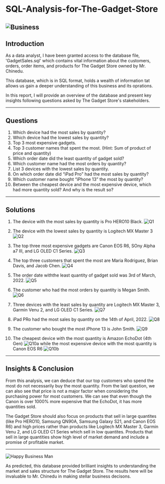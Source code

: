 # SQL-Analysis-for-The-Gadget-Store
![Business](https://images.pexels.com/photos/4386325/pexels-photo-4386325.jpeg?auto=compress&cs=tinysrgb&w=400)
---

## Introduction
As a data analyst, I have been granted access to the database file, 'GadgetSales.sql' which contains vital information about the customers, orders, order items, and products for The Gadget Store owned by Mr. Chinedu. 

This database, which is in SQL format, holds a wealth of information tat allows us gain a deeper understanding of this business and its oprations. 

In this report, I will provide an overview of the database and present key insights following questions asked by The Gadget Store's stakeholders.

---
## Questions
1. Which device had the most sales by quantity?
2. Which device had the lowest sales by quantity?
3. Top 3 most expensive gadgets.
4. Top 3 customer names that spent the most. (Hint: Sum of product of price and quantity)
5. Which order date did the least quantity of gadget sold?
6. Which customer name had the most orders by quantity?
7. List 3 devices with the lowest sales by quantity.
8. On which order date did “iPad Pro” had the most sales by quantity?
9. Which customer name bought “iPhone 13” the most by quantity?
10. Between the cheapest device and the most expensive device, which had more quantity sold? And why is the result so?

---
## Solutions
1. The device with the most sales by quantity is Pro HERO10 Black.
![Q1](https://github.com/OseAndrea/SQL-Analysis-for-The-Gadget-Store/assets/130297747/17b8618e-f7bd-4631-82c5-4bb6474b0f9f)

2. The device with the lowest sales by quantity is Logitech MX Master 3
![Q2](https://github.com/OseAndrea/SQL-Analysis-for-The-Gadget-Store/assets/130297747/5471177c-c4c5-44c5-9786-cc938e5d45c2)

3. The top three most expensive gadgets are Canon EOS R6, SOny Alpha a7 III, and LG OLED C1 Series.
![Q3](https://github.com/OseAndrea/SQL-Analysis-for-The-Gadget-Store/assets/130297747/23d3ef76-9117-4edc-9c55-450f1f108c6c)

4. The top three customers that spent the most are Maria Rodriguez, Brian Davis, and Jacob Chen.
![Q4](https://github.com/OseAndrea/SQL-Analysis-for-The-Gadget-Store/assets/130297747/0c3c178f-8848-4610-9fd7-148b65972a3f)

5. The order date withthe least quantity of gadget sold was 3rd of March, 2022.
![Q5](https://github.com/OseAndrea/SQL-Analysis-for-The-Gadget-Store/assets/130297747/26e1f1f0-93b9-4f16-bf8d-1696e2468ecd)

6. The customer who had the most orders by quantity is Megan Smith.
![Q6](https://github.com/OseAndrea/SQL-Analysis-for-The-Gadget-Store/assets/130297747/c70a11fc-656c-4927-a6c5-80468332d99d)

7. Three devices with the least sales by quantity are Logitech MX Master 3, Garmin Venu 2, and LG OLED C1 Series.
![Q7](https://github.com/OseAndrea/SQL-Analysis-for-The-Gadget-Store/assets/130297747/a057d265-31f4-466c-951f-b6c5a6856924)

8. iPad PRo had the most sales by quantity on the 14th of April, 2022.
![Q8](https://github.com/OseAndrea/SQL-Analysis-for-The-Gadget-Store/assets/130297747/bef78881-b7cd-483c-9a21-3e8bea4c4e6f)

9. The customer who bought the most iPhone 13 is John Smith.
![Q9](https://github.com/OseAndrea/SQL-Analysis-for-The-Gadget-Store/assets/130297747/4acb441b-a305-4121-8c7b-36bf84fecf9a)

10. The cheapest device with the most quantity is Amazon EchoDot (4th Gen)
![Q10a](https://github.com/OseAndrea/SQL-Analysis-for-The-Gadget-Store/assets/130297747/1620cfb2-206a-43b4-826d-4d965a5cd641)
while the most expensive device with the most quantity is Canon EOS R6
![Q10b](https://github.com/OseAndrea/SQL-Analysis-for-The-Gadget-Store/assets/130297747/46621209-3da5-4d04-8036-68b7e15b437c)

---
## Insights & Conclusion
From this analysis, we can deduce that our top customers who spend the most do not necessarily buy the most quantity. From the last question, we can also see that price is not a major factor when considering the purchasing power for most customers. We can see that even though the Canon is over 1000% more expensive that the EchoDot, it has more quantities sold.

The Gadget Store should also focus on products that sell in large quantites (like Pro HERO10, Samsung QN90A, Samsung Galaxy S21, and Canon EOS R6) and high prices rather than products like Logitech MX Master 3, Garmin Venu 2, and LG OLED C1 Series which sell in low quantites. Products that sell in large quantities show high level of market demand and include a promise of profitable market.

---
![Happy Business Man](https://images.pexels.com/photos/6285173/pexels-photo-6285173.jpeg?auto=compress&cs=tinysrgb&w=400)

As predicted, this database provided brilliant insights to understanding the market and sales structure for The Gadget Store. The results here will be invaluable to Mr. Chinedu in making stellar business decisons.
